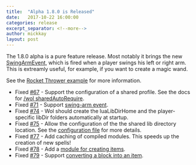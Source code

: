 ```yaml
---
title:  "Alpha 1.8.0 is Released"
date:   2017-10-22 16:00:00
categories: release
excerpt_separator: <!--more-->
author: mickkay
layout: post
---
```

The 1.8.0 alpha is a pure feature release.
Most notably it brings the new [SwingArmEvent](/versions/current/modules/SwingArmEvent),
which is fired when a player swings his left or right arm.
This is extreamly useful, for example, if you want to create a magic wand.
<!--more-->
See the [Rocket Thrower example](/examples/rocket-thrower) for more information.

* Fixed [#67](https://github.com/wizards-of-lua/wizards-of-lua/issues/67) - Support the configuration of a shared profile. See the docs for [/wol sharedAutoRequire](/versions/current/wol-command#Shared-Default-Dependencies).
* Fixed [#71](https://github.com/wizards-of-lua/wizards-of-lua/issues/71) - Support [swing-arm event](/versions/current/modules/SwingArmEvent).
* Fixed [#74](https://github.com/wizards-of-lua/wizards-of-lua/issues/74) - Wol should create the luaLibDirHome and the player-specific libDir folders automatically at startup.
* Fixed [#75](https://github.com/wizards-of-lua/wizards-of-lua/issues/75) - Allow the configuration of the the shared lib directory location. See the [configuration file](/versions/current/configuration-file) for more details.
* Fixed [#77](https://github.com/wizards-of-lua/wizards-of-lua/issues/77) - Add caching of compiled modules. This speeds up the creation of new spells!
* Fixed [#78](https://github.com/wizards-of-lua/wizards-of-lua/issues/78) - Add a [module for creating items](/versions/current/modules/Items).
* Fixed [#79](https://github.com/wizards-of-lua/wizards-of-lua/issues/79) - Support [converting a block into an item](/versions/current/modules/Block/#asItem).
